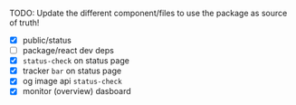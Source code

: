 TODO: Update the different component/files to use the package as source of
truth!

- [x] public/status
- [ ] package/react dev deps
- [x] `status-check` on status page
- [x] tracker `bar` on status page
- [x] og image api `status-check`
- [x] monitor (overview) dasboard

